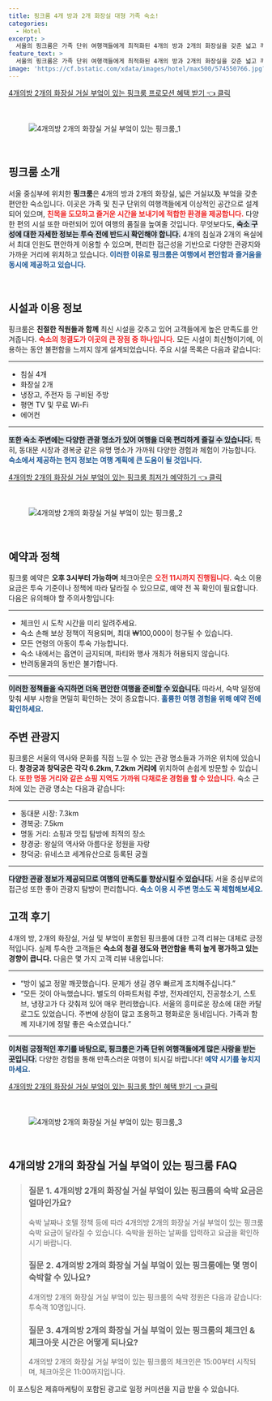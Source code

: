 ```yaml
---
title: 핑크룸 4개 방과 2개 화장실 대형 가족 숙소!
categories:
  - Hotel
excerpt: >
  서울의 핑크룸은 가족 단위 여행객들에게 최적화된 4개의 방과 2개의 화장실을 갖춘 넓고 깨끗한 아파트! 최고 점수를 기록하며 창경궁과 동대문 시장과 가까워 완벽한 위치를 자랑합니다.
feature_text: >
  서울의 핑크룸은 가족 단위 여행객들에게 최적화된 4개의 방과 2개의 화장실을 갖춘 넓고 깨끗한 아파트! 최고 점수를 기록하며 창경궁과 동대문 시장과 가까워 완벽한 위치를 자랑합니다.
image: 'https://cf.bstatic.com/xdata/images/hotel/max500/574550766.jpg?k=5a7e585ebe75c2e981702728252b17bec5658e603c1681162998419feca25391&o=&hp=1'
---
```


<p><a class="modoo-button" href="https://tinyurl.com/25ua6a8v" rel="nofollow noopener">4개의방 2개의 화장실 거실 부엌이 있는 핑크룸 프로모션 혜택 받기 👈 클릭</a></p><br/>
<figure class="image"><img alt="4개의방 2개의 화장실 거실 부엌이 있는 핑크룸_1" src="https://cf.bstatic.com/xdata/images/hotel/max1024x768/574287748.jpg?k=8875bd773d5231aec32fe4ff1968f62a7eaab91c40dd595200c813c68156a6a8&amp;o=&amp;hp=1"/></figure><br/>

<h2 data-ke-size="size26" id="핑크룸_소개">핑크룸 소개</h2>
<p data-ke-size="size16">서울 중심부에 위치한 <b>핑크룸</b>은 4개의 방과 2개의 화장실, 넓은 거실以及 부엌을 갖춘 편안한 숙소입니다. 이곳은 가족 및 친구 단위의 여행객들에게 이상적인 공간으로 설계되어 있으며, <b><span style="color: #ee2323;">친목을 도모하고 즐거운 시간을 보내기에 적합한 환경을 제공합니다.</span></b> 다양한 편의 시설 또한 마련되어 있어 여행의 품질을 높여줄 것입니다. 무엇보다도, <b><span style="background-color: #21538527;">숙소 구성에 대한 자세한 정보는 투숙 전에 반드시 확인해야 합니다.</span></b> 4개의 침실과 2개의 욕실에서 최대 인원도 편안하게 이용할 수 있으며, 편리한 접근성을 기반으로 다양한 관광지와 가까운 거리에 위치하고 있습니다. <b><span style="color: #1a5490;">이러한 이유로 핑크룸은 여행에서 편안함과 즐거움을 동시에 제공하고 있습니다.</span></b></p>
<p data-ke-size="size16"> </p>
<h2 data-ke-size="size23" id="시설과_이용_정보">시설과 이용 정보</h2>
<p data-ke-size="size16">핑크룸은 <b>친절한 직원들과 함께</b> 최신 시설을 갖추고 있어 고객들에게 높은 만족도를 안겨줍니다. <b><span style="color: #ee2323;">숙소의 청결도가 이곳의 큰 장점 중 하나입니다.</span></b> 모든 시설이 최신형이기에, 이용하는 동안 불편함을 느끼지 않게 설계되었습니다. 주요 시설 목록은 다음과 같습니다:</p>
<hr contenteditable="false" data-ke-style="style5" data-ke-type="horizontalRule"/>
<ul data-ke-list-type="disc" style="list-style-type: disc;">
<li>침실 4개</li>
<li>화장실 2개</li>
<li>냉장고, 주전자 등 구비된 주방</li>
<li>평면 TV 및 무료 Wi-Fi</li>
<li>에어컨</li>
</ul>
<hr contenteditable="false" data-ke-style="style5" data-ke-type="horizontalRule"/>
<p data-ke-size="size16"> <b><span style="background-color: #21538527;">또한 숙소 주변에는 다양한 관광 명소가 있어 여행을 더욱 편리하게 즐길 수 있습니다.</span></b> 특히, 동대문 시장과 경복궁 같은 유명 명소가 가까워 다양한 경험과 체험이 가능합니다. <b><span style="color: #1a5490;">숙소에서 제공하는 현지 정보는 여행 계획에 큰 도움이 될 것입니다.</span></b></p>
<p><a class="modoo-button" href="https://tinyurl.com/25ua6a8v" rel="nofollow noopener">4개의방 2개의 화장실 거실 부엌이 있는 핑크룸 최저가 예약하기 👈 클릭</a></p><br/>
<figure class="image"><img alt="4개의방 2개의 화장실 거실 부엌이 있는 핑크룸_2" src="https://cf.bstatic.com/xdata/images/hotel/max500/574550766.jpg?k=5a7e585ebe75c2e981702728252b17bec5658e603c1681162998419feca25391&amp;o=&amp;hp=1"/></figure><br/>
<h2 data-ke-size="size23" id="예약과_정책">예약과 정책</h2>
<p data-ke-size="size16">핑크룸 예약은 <b>오후 3시부터 가능하며</b> 체크아웃은 <b><span style="color: #ee2323;">오전 11시까지 진행됩니다.</span></b> 숙소 이용 요금은 투숙 기준이나 정책에 따라 달라질 수 있으므로, 예약 전 꼭 확인이 필요합니다. 다음은 유의해야 할 주의사항입니다:</p>
<hr contenteditable="false" data-ke-style="style5" data-ke-type="horizontalRule"/>
<ul data-ke-list-type="disc" style="list-style-type: disc;">
<li>체크인 시 도착 시간을 미리 알려주세요.</li>
<li>숙소 손해 보상 정책이 적용되며, 최대 ₩100,000이 청구될 수 있습니다.</li>
<li>모든 연령의 아동이 투숙 가능합니다.</li>
<li>숙소 내에서는 흡연이 금지되며, 파티와 행사 개최가 허용되지 않습니다.</li>
<li>반려동물과의 동반은 불가합니다.</li>
</ul>
<hr contenteditable="false" data-ke-style="style5" data-ke-type="horizontalRule"/>
<p data-ke-size="size16"><b><span style="background-color: #21538527;">이러한 정책들을 숙지하면 더욱 편안한 여행을 준비할 수 있습니다.</span></b> 따라서, 숙박 일정에 맞춰 세부 사항을 면밀히 확인하는 것이 중요합니다. <b><span style="color: #1a5490;">훌륭한 여행 경험을 위해 예약 전에 확인하세요.</span></b></p>
<h2 data-ke-size="size23" id="주변관광지">주변 관광지</h2>
<p data-ke-size="size16">핑크룸은 서울의 역사와 문화를 직접 느낄 수 있는 관광 명소들과 가까운 위치에 있습니다. <b>창경궁과 창덕궁은 각각 6.2km, 7.2km 거리에</b> 위치하여 손쉽게 방문할 수 있습니다. <b><span style="color: #ee2323;">또한 명동 거리와 같은 쇼핑 지역도 가까워 다채로운 경험을 할 수 있습니다.</span></b> 숙소 근처에 있는 관광 명소는 다음과 같습니다:</p>
<hr contenteditable="false" data-ke-style="style5" data-ke-type="horizontalRule"/>
<ul data-ke-list-type="disc" style="list-style-type: disc;">
<li>동대문 시장: 7.3km</li>
<li>경복궁: 7.5km</li>
<li>명동 거리: 쇼핑과 맛집 탐방에 최적의 장소</li>
<li>창경궁: 왕실의 역사와 아름다운 정원을 자랑</li>
<li>창덕궁: 유네스코 세계유산으로 등록된 궁궐</li>
</ul>
<hr contenteditable="false" data-ke-style="style5" data-ke-type="horizontalRule"/>
<p data-ke-size="size16"><b><span style="background-color: #21538527;">다양한 관광 정보가 제공되므로 여행의 만족도를 향상시킬 수 있습니다.</span></b> 서울 중심부로의 접근성 또한 좋아 관광지 탐방이 편리합니다. <b><span style="color: #1a5490;">숙소 이용 시 주변 명소도 꼭 체험해보세요.</span></b></p>
<h2 data-ke-size="size23" id="고객_후기">고객 후기</h2>
<p data-ke-size="size16">4개의 방, 2개의 화장실, 거실 및 부엌이 포함된 핑크룸에 대한 고객 리뷰는 대체로 긍정적입니다. 실제 투숙한 고객들은 <b>숙소의 청결 정도와 편안함을 특히 높게 평가하고 있는 경향이 큽니다.</b> 다음은 몇 가지 고객 리뷰 내용입니다:</p>
<hr contenteditable="false" data-ke-style="style5" data-ke-type="horizontalRule"/>
<ul data-ke-list-type="disc" style="list-style-type: disc;">
<li>“방이 넓고 정말 깨끗했습니다. 문제가 생길 경우 빠르게 조치해주십니다.”</li>
<li>“모든 것이 아늑했습니다. 별도의 아파트처럼 주방, 전자레인지, 진공청소기, 스토브, 냉장고가 다 갖춰져 있어 매우 편리했습니다. 서울의 흥미로운 장소에 대한 카탈로그도 있었습니다. 주변에 상점이 많고 조용하고 평화로운 동네입니다. 가족과 함께 지내기에 정말 좋은 숙소였습니다.”</li>
</ul>
<hr contenteditable="false" data-ke-style="style5" data-ke-type="horizontalRule"/>
<p data-ke-size="size16"><b><span style="background-color: #21538527;">이처럼 긍정적인 후기를 바탕으로, 핑크룸은 가족 단위 여행객들에게 많은 사랑을 받는 곳입니다.</span></b> 다양한 경험을 통해 만족스러운 여행이 되시길 바랍니다! <b><span style="color: #1a5490;">예약 시기를 놓치지 마세요.</span></b></p>

<p><a class="modoo-button" href="https://tinyurl.com/25ua6a8v" rel="nofollow noopener">4개의방 2개의 화장실 거실 부엌이 있는 핑크룸 할인 혜택 받기 👈 클릭</a></p><br>

<figure class="image"><img src="https://cf.bstatic.com/xdata/images/hotel/max500/574550917.jpg?k=50190acefdcf197ee962596b0c7dcdaccab75567e9f589fe7c8ac405851c0dfe&o=&hp=1" alt="4개의방 2개의 화장실 거실 부엌이 있는 핑크룸_3"></figure><br>
<h2 id="4개의방 2개의 화장실 거실 부엌이 있는 핑크룸_FAQ">4개의방 2개의 화장실 거실 부엌이 있는 핑크룸 FAQ</h2>
<div itemscope="" itemtype="https://schema.org/FAQPage"> 
<blockquote> 
<div itemscope="" itemprop="mainEntity" itemtype="https://schema.org/Question"> 
<h3 id="질문_1" itemprop="name">질문 1. 4개의방 2개의 화장실 거실 부엌이 있는 핑크룸의 숙박 요금은 얼마인가요?</h3> 
<div itemscope="" itemprop="acceptedAnswer" itemtype="https://schema.org/Answer"> 
<span itemprop="text"> 
<p>숙박 날짜나 호텔 정책 등에 따라 4개의방 2개의 화장실 거실 부엌이 있는 핑크룸 숙박 요금이 달라질 수 있습니다. 숙박을 원하는 날짜를 입력하고 요금을 확인하시기 바랍니다.</p> 
</span> 
</div> 
</div> 

<div itemscope="" itemprop="mainEntity" itemtype="https://schema.org/Question"> 
<h3 id="질문_2" itemprop="name">질문 2. 4개의방 2개의 화장실 거실 부엌이 있는 핑크룸에는 몇 명이 숙박할 수 있나요?</h3> 
<div itemscope="" itemprop="acceptedAnswer" itemtype="https://schema.org/Answer"> 
<span itemprop="text"> 
<p>4개의방 2개의 화장실 거실 부엌이 있는 핑크룸의 숙박 정원은 다음과 같습니다: 투숙객 10명입니다.</p> 
</span> 
</div> 
</div> 

<div itemscope="" itemprop="mainEntity" itemtype="https://schema.org/Question"> 
<h3 id="질문_3" itemprop="name">질문 3. 4개의방 2개의 화장실 거실 부엌이 있는 핑크룸의 체크인 & 체크아웃 시간은 어떻게 되나요?</h3> 
<div itemscope="" itemprop="acceptedAnswer" itemtype="https://schema.org/Answer"> 
<span itemprop="text"> 
<p>4개의방 2개의 화장실 거실 부엌이 있는 핑크룸의 체크인은 15:00부터 시작되며, 체크아웃은 11:00까지입니다.</p> 
</span> 
</div> 
</div> 
</blockquote> 
</div><p>이 포스팅은 제휴마케팅이 포함된 광고로 일정 커미션을 지급 받을 수 있습니다.</p>

